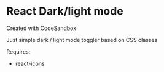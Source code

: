 # React Dark/light mode
Created with CodeSandbox

Just simple dark / light mode toggler based on CSS classes

Requires:
- react-icons

